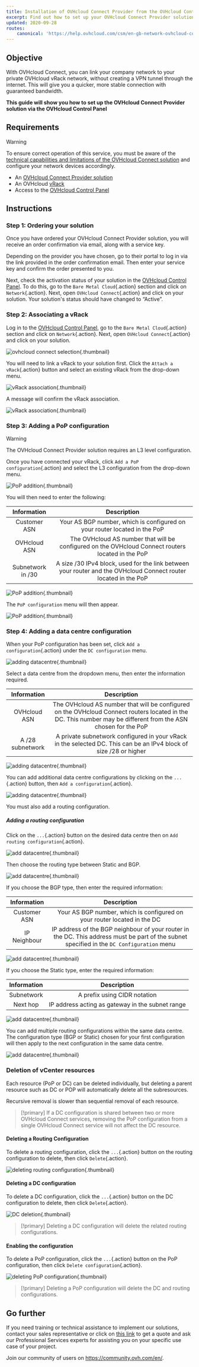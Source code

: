 ```yaml
---
title: Installation of OVHcloud Connect Provider from the OVHcloud Control Panel
excerpt: Find out how to set up your OVHcloud Connect Provider solution via the OVHcloud Control Panel
updated: 2020-09-28
routes:
    canonical: 'https://help.ovhcloud.com/csm/en-gb-network-ovhcloud-connect-provider-control-panel-setup?id=kb_article_view&sysparm_article=KB0032439'
---
```


## Objective

With OVHcloud Connect, you can link your company network to your private OVHcloud vRack network, without creating a VPN tunnel through the internet. This will give you a quicker, more stable connection with guaranteed bandwidth. 

**This guide will show you how to set up the OVHcloud Connect Provider solution via the OVHcloud Control Panel**

## Requirements

> [!warning]
> To ensure correct operation of this service, you must be aware of the [technical capabilities and limitations of the OVHcloud Connect solution](/pages/network/ovhcloud_connect/occ-limits) and configure your network devices accordingly.
>

- An [OVHcloud Connect Provider solution](https://www.ovhcloud.com/it/network-security/ovhcloud-connect/)
- An OVHcloud [vRack](https://www.ovh.co.uk/solutions/vrack/)
- Access to the [OVHcloud Control Panel](https://www.ovh.com/auth/?action=gotomanager&from=https://www.ovh.it/&ovhSubsidiary=it)

## Instructions

### Step 1: Ordering your solution

Once you have ordered your OVHcloud Connect Provider solution, you will receive an order confirmation via email, along with a service key.

Depending on the provider you have chosen, go to their portal to log in via the link provided in the order confirmation email. Then enter your service key and confirm the order presented to you.

Next, check the activation status of your solution in the [OVHcloud Control Panel](https://www.ovh.com/auth/?action=gotomanager&from=https://www.ovh.it/&ovhSubsidiary=it). To do this, go to the `Bare Metal Cloud`{.action} section and click on `Network`{.action}. Next, open `OVHcloud Connect`{.action} and click on your solution. Your solution's status should have changed to “Active”.

### Step 2: Associating a vRack

Log in to the [OVHcloud Control Panel](https://www.ovh.com/auth/?action=gotomanager&from=https://www.ovh.it/&ovhSubsidiary=it), go to the `Bare Metal Cloud`{.action} section and click on `Network`{.action}. Next, open `OVHcloud Connect`{.action} and click on your solution.

![ovhcloud connect selection](images/occ_01.png){.thumbnail}

You will need to link a vRack to your solution first. Click the `Attach a vRack`{.action} button and select an existing vRack from the drop-down menu. 

![vRack association](images/vrack01.png){.thumbnail}

A message will confirm the vRack association.

![vRack association](images/vrack2.png){.thumbnail}

### Step 3: Adding a PoP configuration

> [!warning]
> The OVHcloud Connect Provider solution requires an L3 level configuration.
>

Once you have connected your vRack, click `Add a PoP configuration`{.action}  and select the L3 configuration from the drop-down menu.

![PoP addition](images/pop1.png){.thumbnail}

You will then need to enter the following:

| Information    | Description |
|:-------:|:------:|
| Customer ASN    | Your AS BGP number, which is configured on your router located in the PoP |
| OVHcloud ASN     | The OVHcloud AS number that will be configured on the OVHcloud Connect routers located in the PoP |
| Subnetwork in /30    | A size /30 IPv4 block, used for the link between your router and the OVHcloud Connect router located in the PoP |

![PoP addition](images/l3pop1-1.png){.thumbnail}

The `PoP configuration` menu will then appear.

![PoP addition](images/l3pop2.png){.thumbnail}

### Step 4: Adding a data centre configuration 

When your PoP configuration has been set, click `Add a configuration`{.action} under the `DC configuration` menu.

![adding datacentre](images/l3dc0.png){.thumbnail}

Select a data centre from the dropdown menu, then enter the information required. 

| Information    | Description |
|:-------:|:------:|
| OVHcloud ASN   | The OVHcloud AS number that will be configured on the OVHcloud Connect routers located in the DC. This number may be different from the ASN chosen for the PoP |
| A /28 subnetwork    |  A private subnetwork configured in your vRack in the selected DC. This can be an IPv4 block of size /28 or higher |

![adding datacentre](images/l3dc1.png){.thumbnail}

You can add additional data centre configurations by clicking on the `...`{.action} button, then `Add a configuration`{.action}.

![adding datacentre](images/l3dc1-1.png){.thumbnail}

You must also add a routing configuration.

##### **Adding a routing configuration**

Click on the `...`{.action} button on the desired data centre then on `Add routing configuration`{.action}.

![add datacentre](images/l3dc2.png){.thumbnail}

Then choose the routing type between Static and BGP.

![add datacentre](images/l3dc3.png){.thumbnail}

If you choose the BGP type, then enter the required information:

| Information    | Description |
|:-------:|:------:|
| Customer ASN    | Your AS BGP number, which is configured on your router located in the DC |
| IP Neighbour    | IP address of the BGP neighbour of your router in the DC. This address must be part of the subnet specified in the `DC Configuration` menu |

![add datacentre](images/l3dc5.png){.thumbnail}

If you choose the Static type, enter the required information:

| Information    | Description |
|:-------:|:------:|
| Subnetwork    | A prefix using CIDR notation |
| Next hop    | IP address acting as gateway in the subnet range |

![add datacentre](images/l3dc4.png){.thumbnail}

You can add multiple routing configurations within the same data centre. The configuration type (BGP or Static) chosen for your first configuration will then apply to the next configuration in the same data centre.

![add datacentre](images/l3dc6.png){.thumbnail}

### Deletion of vCenter resources

Each resource (PoP or DC) can be deleted individually, but deleting a parent resource such as DC or POP will automatically delete all the subresources.

Recursive removal is slower than sequential removal of each resource.

> [!primary]
> If a DC configuration is shared between two or more OVHcloud Connect services, removing the PoP configuration from a single OVHcloud Connect service will not affect the DC resource.
>

#### Deleting a Routing Configuration

To delete a routing configuration, click the `...`{.action} button on the routing configuration to delete, then click `Delete`{.action}.

![deleting routing configuration](images/deleterouting.png){.thumbnail}

#### Deleting a DC configuration

To delete a DC configuration, click the `...`{.action} button on the DC configuration to delete, then click `Delete`{.action}.

![DC deletion](images/deletedc.png){.thumbnail}

> [!primary]
> Deleting a DC configuration will delete the related routing configurations.
>

#### Enabling the configuration

To delete a PoP configuration, click the `...`{.action} button on the PoP configuration, then click `Delete configuration`{.action}.

![deleting PoP configuration](images/deletepopl3.png){.thumbnail}

> [!primary]
> Deleting a PoP configuration will delete the DC and routing configurations.
>

## Go further

If you need training or technical assistance to implement our solutions, contact your sales representative or click on [this link](https://www.ovhcloud.com/it/professional-services/) to get a quote and ask our Professional Services experts for assisting you on your specific use case of your project.

Join our community of users on <https://community.ovh.com/en/>.
